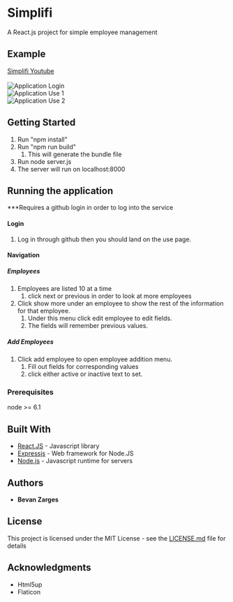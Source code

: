 # Simplifi

A React.js project for simple employee management

## Example
[Simplifi Youtube](https://youtu.be/I_pccWnUV9c)\
\
![Application Login]()\
![Application Use 1]()\
![Application Use 2]()

## Getting Started

1. Run "npm install"
2. Run "npm run build"
   1. This will generate the bundle file
3. Run node server.js
4. The server will run on localhost:8000

## Running the application

***Requires a github login in order to log into the service
#### Login
1. Log in through github then you should land on the use page.
#### Navigation  
  ##### Employees
1. Employees are listed 10 at a time
   1. click next or previous in order to look at more employees
2. Click show more under an employee to show the rest of the information for that employee.
   1. Under this menu click edit employee to edit fields.
   2. The fields will remember previous values.
  ##### Add Employees
1. Click add employee to open employee addition menu.
   1. Fill out fields for corresponding values
   2. click either active or inactive text to set.

### Prerequisites

node >= 6.1

## Built With

* [React.JS](https://reactjs.org/) - Javascript library
* [Expressjs](https://expressjs.com/) - Web framework for Node.JS
* [Node.js](https://nodejs.org/en/about/) - Javascript runtime for servers

## Authors

* **Bevan Zarges**

## License

This project is licensed under the MIT License - see the [LICENSE.md](LICENSE.md) file for details

## Acknowledgments

* Html5up
* Flaticon

